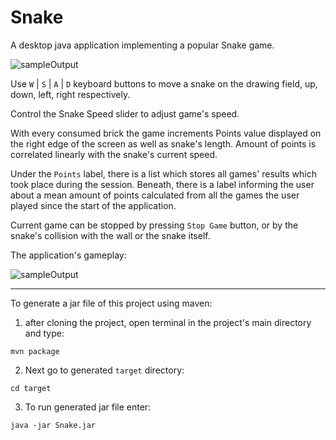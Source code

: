 # Snake

A desktop java application implementing a popular Snake game.


![sampleOutput](https://sc-cdn.scaleengine.net/i/554964ca61d3ff3d4f7e9cc3f214a5a93.png)

Use `W` | `S` | `A` | `D` keyboard buttons to move a snake on the drawing field, up, down, left, right respectively.
 
Control the Snake Speed slider to adjust game's speed. 

With every consumed brick the game increments Points value displayed on the right edge of the screen as well as snake's length. Amount of points is correlated linearly with the snake's current speed.

Under the `Points` label, there is a list which stores all games' results which took place during the session.
Beneath, there is a label informing the user about a mean amount of points calculated from all the games the user played since the start of the application.

Current game can be stopped by pressing `Stop Game` button, or by the snake's collision with the wall or the snake itself.

The application's gameplay:

![sampleOutput](https://media.giphy.com/media/3oriNXLE0PBI5AguRi/source.gif)

---

To generate a jar file of this project using maven:
  1. after cloning the project, open terminal in the project's main directory and type:

  `mvn package`
  
  2. Next go to generated `target` directory:
  
  `cd target`
  
  3. To run generated jar file enter:
  
  `java -jar Snake.jar`